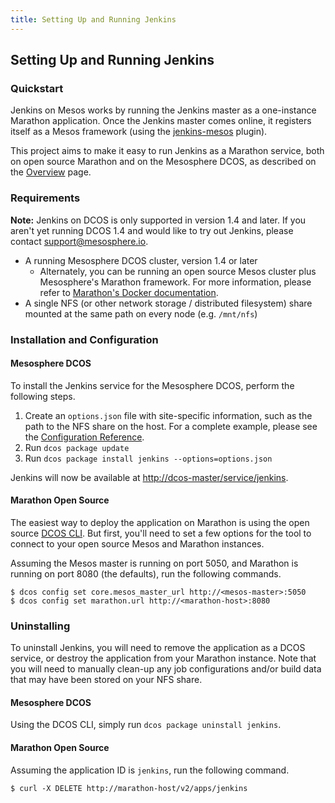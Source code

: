 ```yaml
---
title: Setting Up and Running Jenkins
---
```


## Setting Up and Running Jenkins

### Quickstart

Jenkins on Mesos works by running the Jenkins master as a one-instance Marathon
application. Once the Jenkins master comes online, it registers itself as
a Mesos framework (using the [jenkins-mesos][jenkins-mesos-plugin] plugin).

This project aims to make it easy to run Jenkins as a Marathon service, both
on open source Marathon and on the Mesosphere DCOS, as described on the
[Overview](../) page.

### Requirements

<div class="alert alert-warning" role="alert">
<strong>Note:</strong> Jenkins on DCOS is only supported in version 1.4 and
later. If you aren't yet running DCOS 1.4 and would like to try out Jenkins,
please contact <a href="mailto:support@mesosphere.io">support@mesosphere.io</a>.
</div>

* A running Mesosphere DCOS cluster, version 1.4 or later
  * Alternately, you can be running an open source Mesos cluster plus
  Mesosphere's Marathon framework. For more information, please refer to
  [Marathon's Docker documentation][marathon-native-docker-docs].
* A single NFS (or other network storage / distributed filesystem) share
mounted at the same path on every node (e.g. `/mnt/nfs`)

### Installation and Configuration

#### Mesosphere DCOS

To install the Jenkins service for the Mesosphere DCOS, perform the following
steps.

  1. Create an `options.json` file with site-specific information, such as
  the path to the NFS share on the host. For a complete example, please see
  the [Configuration Reference](configuration.html).
  2. Run `dcos package update`
  3. Run `dcos package install jenkins --options=options.json`

Jenkins will now be available at <http://dcos-master/service/jenkins>.

#### Marathon Open Source

The easiest way to deploy the application on Marathon is using the open source
[DCOS CLI][dcos-cli-home]. But first, you'll need to set a few options for
the tool to connect to your open source Mesos and Marathon instances.

Assuming the Mesos master is running on port 5050, and Marathon is running
on port 8080 (the defaults), run the following commands.

```
$ dcos config set core.mesos_master_url http://<mesos-master>:5050
$ dcos config set marathon.url http://<marathon-host>:8080
```

### Uninstalling

To uninstall Jenkins, you will need to remove the application as a DCOS
service, or destroy the application from your Marathon instance. Note that
you will need to manually clean-up any job configurations and/or build data
that may have been stored on your NFS share.

#### Mesosphere DCOS

Using the DCOS CLI, simply run `dcos package uninstall jenkins`.

#### Marathon Open Source

Assuming the application ID is `jenkins`, run the following command.

```
$ curl -X DELETE http://marathon-host/v2/apps/jenkins
```

[jenkins-mesos-plugin]: https://github.com/jenkinsci/mesos-plugin
[marathon-native-docker-docs]: https://mesosphere.github.io/marathon/docs/native-docker.html
[dcos-cli-home]: https://github.com/mesosphere/dcos-cli
